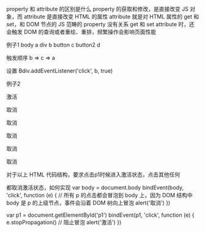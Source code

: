property 和 attribute 的区别是什么
property 的获取和修改，是直接改变 JS 对象，而 attribute 是直接改变 HTML 的属性
attribute 就是对 HTML 属性的 get 和 set，和 DOM 节点的 JS 范畴的 property 没有关系
get 和 set attribute 时，还会触发 DOM 的查询或者重绘、重排，频繁操作会影响页面性能

例子1
body a
  div b
    button c
    button2 d

触发顺序 b => c => a

设置 Bdiv.addEventListener('click', b, true)

例子2


<body>
    <div id="div1">
        <p id="p1">激活</p>
        <p id="p2">取消</p>
        <p id="p3">取消</p>
        <p id="p4">取消</p>
    </div>
    <div id="div2">
        <p id="p5">取消</p>
        <p id="p6">取消</p>
    </div>
</body>
对于以上 HTML 代码结构，要求点击p1时候进入激活状态，点击其他任何<p>都取消激活状态，如何实现
var body = document.body
bindEvent(body, 'click', function (e) {
    // 所有 p 的点击都会冒泡到 body 上，因为 DOM 结构中 body 是 p 的上级节点，事件会沿着 DOM 树向上冒泡
    alert('取消')
})

var p1 = document.getElementById('p1')
bindEvent(p1, 'click', function (e) {
    e.stopPropagation() // 阻止冒泡
    alert('激活')
})
